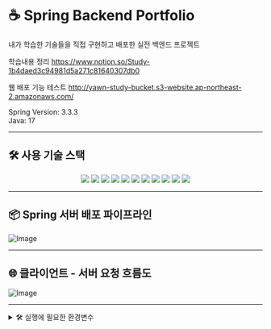 # ☕ Spring Backend Portfolio
내가 학습한 기술들을 직접 구현하고 배포한 실전 백엔드 프로젝트

학습내용 정리
https://www.notion.so/Study-1b4daed3c94981d5a271c81640307db0

웹 배포 기능 테스트
http://yawn-study-bucket.s3-website.ap-northeast-2.amazonaws.com/

Spring Version: 3.3.3
<br/>
Java: 17

---

## 🛠️ 사용 기술 스택

<p align="center">
  <img src="https://img.shields.io/badge/SpringBoot-6DB33F?style=for-the-badge&logo=springboot&logoColor=white"/>
  <img src="https://img.shields.io/badge/SpringSecurity-6DB33F?style=for-the-badge&logo=springsecurity&logoColor=white"/>
  <img src="https://img.shields.io/badge/SpringJPA-007396?style=for-the-badge&logo=hibernate&logoColor=white"/>
  <img src="https://img.shields.io/badge/MySQL-4479A1?style=for-the-badge&logo=mysql&logoColor=white"/>
  <img src="https://img.shields.io/badge/Docker-2496ED?style=for-the-badge&logo=docker&logoColor=white"/>
  <img src="https://img.shields.io/badge/GitHubActions-2088FF?style=for-the-badge&logo=githubactions&logoColor=white"/>
  <img src="https://img.shields.io/badge/GitHub-181717?style=for-the-badge&logo=github&logoColor=white"/>
  <img src="https://img.shields.io/badge/AWS-232F3E?style=for-the-badge&logo=amazonaws&logoColor=white"/>
  <img src="https://img.shields.io/badge/EC2-FF9900?style=for-the-badge&logo=amazonec2&logoColor=white"/>
  <img src="https://img.shields.io/badge/RDS-527FFF?style=for-the-badge&logo=amazonrds&logoColor=white"/>
  <img src="https://img.shields.io/badge/S3-569A31?style=for-the-badge&logo=amazons3&logoColor=white"/>
</p>

---

## 📦 Spring 서버 배포 파이프라인

![Image](https://github.com/user-attachments/assets/fb8210c2-2408-4660-9068-730d8583732f)

---

## 🌐 클라이언트 - 서버 요청 흐름도

![Image](https://github.com/user-attachments/assets/b88b0ce3-6921-4f1c-a748-d9563a072104) 


---
<details>
<summary>🛠️ 실행에 필요한 환경변수 </summary>

| 환경변수 이름              | 설명                         | 예시값                            |
|--------------------------|------------------------------|----------------------------------|
| `LOCAL_USERNAME`         | 로컬 MySQL 사용자명             | `root`                           |
| `LOCAL_PASSWORD`         | 로컬 MySQL 비밀번호             | `1234`                           |
| `RDS_DB_NAME`            | RDS에서 사용할 DB 이름          | `myappdb`                        |
| `RDS_ENDPOINT`           | RDS 엔드포인트 주소             | `mydb.abc123.ap-northeast-2.rds.amazonaws.com` |
| `RDS_USERNAME`           | RDS 사용자명                   | `admin`                          |
| `RDS_PASSWORD`           | RDS 비밀번호                   | `yourStrongPassword`             |
| `SPRING_PROFILES_ACTIVE` | 스프링 프로파일 (local, prod 등) | `local`                          |

</details>

